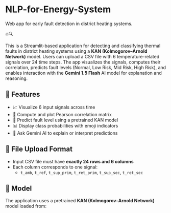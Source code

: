 # NLP-for-Energy-System
Web app for early fault detection in district heating systems.


🔥🔍

This is a Streamlit-based application for detecting and classifying thermal faults in district heating systems using a **KAN (Kolmogorov–Arnold Network)** model. Users can upload a CSV file with 6 temperature-related signals over 24 time steps. The app visualizes the signals, computes their correlation, predicts fault levels (Normal, Low Risk, Mid Risk, High Risk), and enables interaction with the **Gemini 1.5 Flash** AI model for explanation and reasoning.

## 🔧 Features

- 📈 Visualize 6 input signals across time
- 🔗 Compute and plot Pearson correlation matrix
- 🤖 Predict fault level using a pretrained KAN model
- 📊 Display class probabilities with emoji indicators
- 🧠 Ask Gemini AI to explain or interpret predictions

## 📁 File Upload Format

- Input CSV file must have **exactly 24 rows and 6 columns**
- Each column corresponds to one signal:
  - `t_amb`, `t_ref`, `t_sup_prim`, `t_ret_prim`, `t_sup_sec`, `t_ret_sec`

## 🧠 Model

The application uses a pretrained **KAN (Kolmogorov–Arnold Network)** model loaded from:
